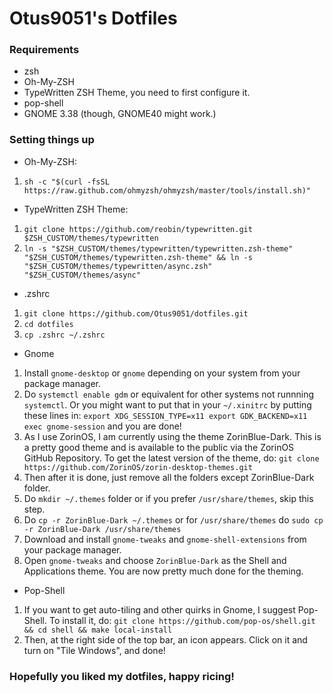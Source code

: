 # Otus9051's Dotfiles
### Requirements
* zsh
* Oh-My-ZSH
* TypeWritten ZSH Theme, you need to first configure it.
* pop-shell
* GNOME 3.38 (though, GNOME40 might work.)
### Setting things up
* Oh-My-ZSH:
1. `sh -c "$(curl -fsSL https://raw.github.com/ohmyzsh/ohmyzsh/master/tools/install.sh)"`
* TypeWritten ZSH Theme:
1. `git clone https://github.com/reobin/typewritten.git $ZSH_CUSTOM/themes/typewritten`
2. `ln -s "$ZSH_CUSTOM/themes/typewritten/typewritten.zsh-theme" "$ZSH_CUSTOM/themes/typewritten.zsh-theme" && ln -s "$ZSH_CUSTOM/themes/typewritten/async.zsh" "$ZSH_CUSTOM/themes/async"`
* .zshrc
1. `git clone https://github.com/Otus9051/dotfiles.git`
2. `cd dotfiles`
3. `cp .zshrc ~/.zshrc`
* Gnome
1. Install `gnome-desktop` or `gnome` depending on your system from your package manager.
2. Do `systemctl enable gdm` or equivalent for other systems not runnning `systemctl`. Or you might want to put that in your `~/.xinitrc` by putting these lines in:
`export XDG_SESSION_TYPE=x11
export GDK_BACKEND=x11
exec gnome-session`
and you are done!
3. As I use ZorinOS, I am currently using the theme ZorinBlue-Dark. This is a pretty good theme and is available to the public via the ZorinOS GitHub Repository. To get the latest version of the theme, do: 
`git clone https://github.com/ZorinOS/zorin-desktop-themes.git`
2. Then after it is done, just remove all the folders except ZorinBlue-Dark folder. 
3. Do `mkdir ~/.themes` folder or if you prefer `/usr/share/themes`, skip this step.
4. Do `cp -r ZorinBlue-Dark ~/.themes` or for `/usr/share/themes` do `sudo cp -r ZorinBlue-Dark /usr/share/themes`
5. Download and install `gnome-tweaks` and `gnome-shell-extensions` from your package manager.
6. Open `gnome-tweaks` and choose `ZorinBlue-Dark` as the Shell and Applications theme. You are now pretty much done for the theming.
* Pop-Shell
1. If you want to get auto-tiling and other quirks in Gnome, I suggest Pop-Shell. To install it, do:
`git clone https://github.com/pop-os/shell.git && cd shell && make local-install`
2. Then, at the right side of the top bar, an icon appears. Click on it and turn on "Tile Windows", and done!
### Hopefully you liked my dotfiles, happy ricing!
